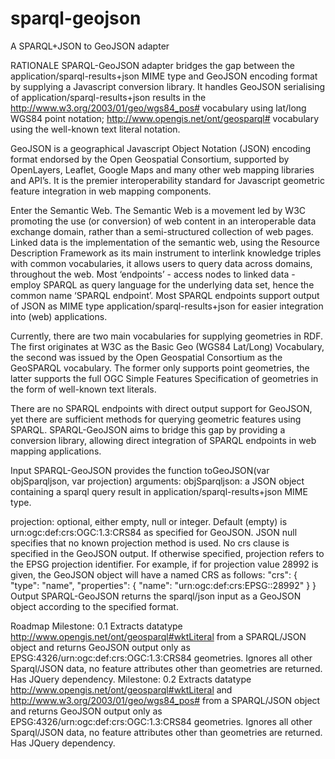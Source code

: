 sparql-geojson
==============

A SPARQL+JSON to GeoJSON adapter

RATIONALE
SPARQL-GeoJSON adapter bridges the gap between the application/sparql-results+json MIME type and GeoJSON encoding format by supplying a Javascript conversion library. It handles GeoJSON serialising of application/sparql-results+json results in the
<http://www.w3.org/2003/01/geo/wgs84_pos#> vocabulary using lat/long WGS84 point notation;
<http://www.opengis.net/ont/geosparql#> vocabulary using the well-known text literal notation. 

GeoJSON is a geographical Javascript Object Notation (JSON) encoding format endorsed by the Open Geospatial Consortium, supported by OpenLayers, Leaflet, Google Maps and many other web mapping libraries and API’s. It is the premier interoperability standard for Javascript geometric feature integration in web mapping components.  

Enter the Semantic Web. The Semantic Web is a movement led by W3C promoting the use (or conversion) of web content in an interoperable data exchange domain, rather than a semi-structured collection of web pages. Linked data is the implementation of the semantic web, using the Resource Description Framework as its main instrument to interlink knowledge triples with common vocabularies, it allows users to query data across domains, throughout the web. Most ‘endpoints’ - access nodes to linked data - employ SPARQL as query language for the underlying data set, hence the common name ‘SPARQL endpoint’. Most SPARQL endpoints support output of JSON as MIME type application/sparql-results+json for easier integration into (web) applications. 

Currently, there are two main vocabularies for supplying geometries in RDF. The first originates at W3C as the Basic Geo (WGS84 Lat/Long) Vocabulary, the second was issued by the Open Geospatial Consortium as the GeoSPARQL vocabulary. The former only supports point geometries, the latter supports the full OGC Simple Features Specification of geometries in the form of well-known text literals. 

There are no SPARQL endpoints with direct output support for GeoJSON, yet there are sufficient methods for querying geometric features using SPARQL. SPARQL-GeoJSON aims to bridge this gap by providing a conversion library, allowing direct integration of SPARQL endpoints in web mapping applications.

Input
SPARQL-GeoJSON provides the function toGeoJSON(var objSparqljson, var projection) 
arguments: 
objSparqljson: a JSON object containing a sparql query result in application/sparql-results+json MIME type. 

projection: optional, either empty, null or integer. 
Default (empty) is urn:ogc:def:crs:OGC:1.3:CRS84 as specified for GeoJSON. 
JSON null specifies that no known projection method is used. No crs clause is specified in the GeoJSON output.
If otherwise specified, projection refers to the EPSG projection identifier. For example, if for projection value 28992 is given, the GeoJSON object will have a named CRS as follows:
"crs": {
  "type": "name",
  "properties": {
    "name": "urn:ogc:def:crs:EPSG::28992"
    }
  }
Output
SPARQL-GeoJSON returns the sparql/json input as a GeoJSON object according to the specified format.

Roadmap
Milestone: 0.1
Extracts datatype <http://www.opengis.net/ont/geosparql#wktLiteral> from a SPARQL/JSON object and returns GeoJSON output only as EPSG:4326/urn:ogc:def:crs:OGC:1.3:CRS84 geometries. Ignores all other Sparql/JSON data, no feature attributes other than geometries are returned. Has JQuery dependency.
Milestone: 0.2
Extracts datatype <http://www.opengis.net/ont/geosparql#wktLiteral> and <http://www.w3.org/2003/01/geo/wgs84_pos#> from a SPARQL/JSON object and returns GeoJSON output only as EPSG:4326/urn:ogc:def:crs:OGC:1.3:CRS84 geometries. Ignores all other Sparql/JSON data, no feature attributes other than geometries are returned. Has JQuery dependency.

